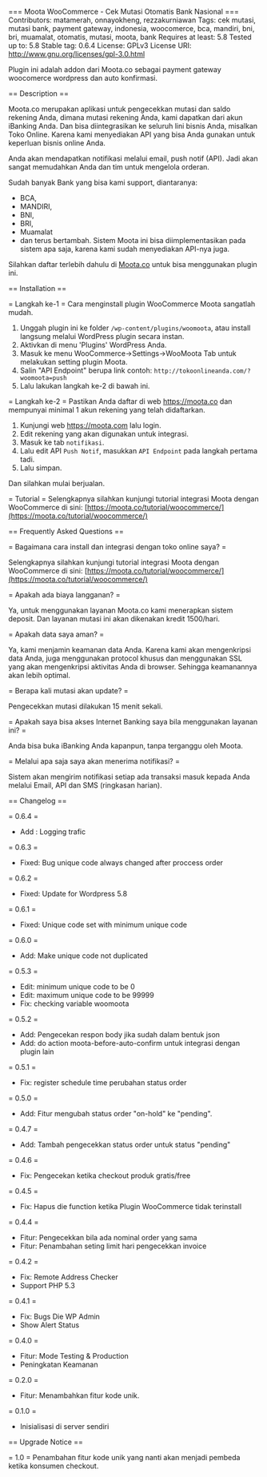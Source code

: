 === Moota WooCommerce - Cek Mutasi Otomatis Bank Nasional  ===
Contributors: matamerah,  onnayokheng, rezzakurniawan
Tags: cek mutasi, mutasi bank, payment gateway, indonesia, woocomerce, bca, mandiri, bni, bri, muamalat, otomatis, mutasi, moota, bank
Requires at least: 5.8
Tested up to: 5.8
Stable tag: 0.6.4
License: GPLv3
License URI: http://www.gnu.org/licenses/gpl-3.0.html

Plugin ini adalah addon dari Moota.co sebagai payment gateway woocomerce wordpress dan auto konfirmasi.

== Description ==

Moota.co merupakan aplikasi untuk pengecekkan mutasi dan saldo rekening Anda, dimana mutasi rekening Anda, kami dapatkan dari akun iBanking Anda. Dan bisa diintegrasikan ke seluruh lini bisnis Anda, misalkan Toko Online. Karena kami menyediakan API yang bisa Anda gunakan untuk keperluan bisnis online Anda.

Anda akan mendapatkan notifikasi melalui email, push notif (API). Jadi akan sangat memudahkan Anda dan tim untuk mengelola orderan.

Sudah banyak Bank yang bisa kami support, diantaranya:
* BCA,
* MANDIRI,
* BNI,
* BRI,
* Muamalat
* dan terus bertambah.
Sistem Moota ini bisa diimplementasikan pada sistem apa saja, karena kami sudah menyediakan API-nya juga.

Silahkan daftar terlebih dahulu di [Moota.co](https://moota.co) untuk bisa menggunakan plugin ini.

== Installation ==

= Langkah ke-1 =
Cara menginstall plugin WooCommerce Moota sangatlah mudah.

1. Unggah plugin ini ke folder `/wp-content/plugins/woomoota`, atau install langsung melalui WordPress plugin secara instan.
2. Aktivkan di menu 'Plugins' WordPress Anda.
3. Masuk ke menu WooCommerce->Settings->WooMoota Tab untuk melakukan setting plugin Moota.
4. Salin "API Endpoint" berupa link contoh: `http://tokoonlineanda.com/?woomoota=push`
5. Lalu lakukan langkah ke-2 di bawah ini.

= Langkah ke-2 =
Pastikan Anda daftar di web https://moota.co dan mempunyai minimal 1 akun rekening yang telah didaftarkan.

1. Kunjungi web https://moota.com lalu login.
2. Edit rekening yang akan digunakan untuk integrasi.
3. Masuk ke tab `notifikasi`.
4. Lalu edit API `Push Notif`, masukkan `API Endpoint` pada langkah pertama tadi.
5. Lalu simpan.

Dan silahkan mulai berjualan.

= Tutorial =
Selengkapnya silahkan kunjungi tutorial integrasi Moota dengan WooCommerce di sini:
[https://moota.co/tutorial/woocommerce/](https://moota.co/tutorial/woocommerce/)

== Frequently Asked Questions ==

= Bagaimana cara install dan integrasi dengan toko online saya? =

Selengkapnya silahkan kunjungi tutorial integrasi Moota dengan WooCommerce di sini:
[https://moota.co/tutorial/woocommerce/](https://moota.co/tutorial/woocommerce/)

= Apakah ada biaya langganan? =

Ya, untuk menggunakan layanan Moota.co kami menerapkan sistem deposit. Dan layanan mutasi ini akan dikenakan kredit 1500/hari.

= Apakah data saya aman? =

Ya, kami menjamin keamanan data Anda. Karena kami akan mengenkripsi data Anda, juga menggunakan protocol khusus dan menggunakan SSL yang akan mengenkripsi aktivitas Anda di browser. Sehingga keamanannya akan lebih optimal.

= Berapa kali mutasi akan update? =

Pengecekkan mutasi dilakukan 15 menit sekali.

= Apakah saya bisa akses Internet Banking saya bila menggunakan layanan ini? =

Anda bisa buka iBanking Anda kapanpun, tanpa terganggu oleh Moota.

= Melalui apa saja saya akan menerima notifikasi? =

Sistem akan mengirim notifikasi setiap ada transaksi masuk kepada Anda melalui Email, API dan SMS (ringkasan harian).


== Changelog ==

= 0.6.4 =
* Add : Logging trafic

= 0.6.3 =
* Fixed: Bug unique code always changed after proccess order

= 0.6.2 =
* Fixed: Update for Wordpress 5.8

= 0.6.1 =
* Fixed: Unique code set with minimum unique code

= 0.6.0 =
* Add: Make unique code not duplicated

= 0.5.3 =
* Edit: minimum unique code to be 0
* Edit: maximum unique code to be 99999
* Fix: checking variable woomoota

= 0.5.2 =
* Add: Pengecekan respon body jika sudah dalam bentuk json
* Add: do action moota-before-auto-confirm untuk integrasi dengan plugin lain
  
= 0.5.1 =
* Fix: register schedule time perubahan status order

= 0.5.0 =
* Add: Fitur mengubah status order "on-hold" ke "pending".

= 0.4.7 =
* Add: Tambah pengecekkan status order untuk status "pending"

= 0.4.6 =
* Fix: Pengecekan ketika checkout produk gratis/free

= 0.4.5 =
* Fix: Hapus die function ketika Plugin WooCommerce tidak terinstall

= 0.4.4 =
* Fitur: Pengecekkan bila ada nominal order yang sama
* Fitur: Penambahan seting limit hari pengecekkan invoice

= 0.4.2 =
* Fix: Remote Address Checker
* Support PHP 5.3

= 0.4.1 =
* Fix: Bugs Die WP Admin
* Show Alert Status

= 0.4.0 =
* Fitur: Mode Testing & Production
* Peningkatan Keamanan

= 0.2.0 =
* Fitur: Menambahkan fitur kode unik.

= 0.1.0 =
* Inisialisasi di server sendiri

== Upgrade Notice ==

= 1.0 =
Penambahan fitur kode unik yang nanti akan menjadi pembeda ketika konsumen checkout.
